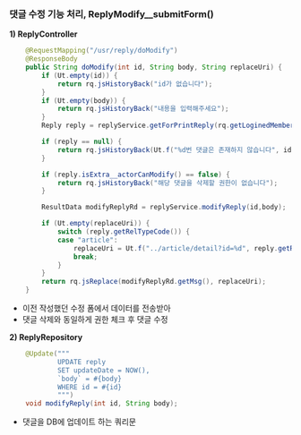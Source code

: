 ### 댓글 수정 기능 처리, ReplyModify__submitForm() 

**1\) ReplyController**

```java
	@RequestMapping("/usr/reply/doModify")
	@ResponseBody
	public String doModify(int id, String body, String replaceUri) {
		if (Ut.empty(id)) {
			return rq.jsHistoryBack("id가 없습니다");
		}
		if (Ut.empty(body)) {
			return rq.jsHistoryBack("내용을 입력해주세요");
		}
		Reply reply = replyService.getForPrintReply(rq.getLoginedMember(), id);

		if (reply == null) {
			return rq.jsHistoryBack(Ut.f("%d번 댓글은 존재하지 않습니다", id));
		}

		if (reply.isExtra__actorCanModify() == false) {
			return rq.jsHistoryBack("해당 댓글을 삭제할 권한이 없습니다");
		}

		ResultData modifyReplyRd = replyService.modifyReply(id,body);

		if (Ut.empty(replaceUri)) {
			switch (reply.getRelTypeCode()) {
			case "article":
				replaceUri = Ut.f("../article/detail?id=%d", reply.getRelId());
				break;
			}
		}
		return rq.jsReplace(modifyReplyRd.getMsg(), replaceUri);
	}
```

- 이전 작성했던 수정 폼에서 데이터를 전송받아  
- 댓글 삭제와 동일하게 권한 체크 후 댓글 수정

**2\) ReplyRepository**

``` java
	@Update("""
			UPDATE reply
			SET updateDate = NOW(),
			`body` = #{body}
			WHERE id = #{id}
			""")
	void modifyReply(int id, String body);
```

- 댓글을 DB에 업데이트 하는 쿼리문